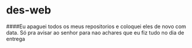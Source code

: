 # des-web

####Eu apaguei todos os meus repositorios e coloquei eles de novo com data. Só pra avisar ao senhor para nao achares que eu fiz tudo no dia de entrega
